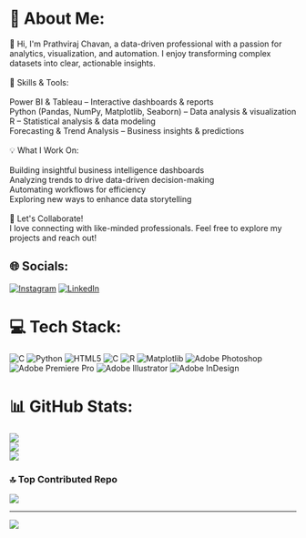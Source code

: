 # 💫 About Me:
👋 Hi, I'm Prathviraj Chavan, a data-driven professional with a passion for analytics, visualization, and automation. I enjoy transforming complex datasets into clear, actionable insights.<br><br>🔹 Skills & Tools:<br><br>Power BI & Tableau – Interactive dashboards & reports<br>Python (Pandas, NumPy, Matplotlib, Seaborn) – Data analysis & visualization<br>R – Statistical analysis & data modeling<br>Forecasting & Trend Analysis – Business insights & predictions<br><br>💡 What I Work On:<br><br>Building insightful business intelligence dashboards<br>Analyzing trends to drive data-driven decision-making<br>Automating workflows for efficiency<br>Exploring new ways to enhance data storytelling<br><br>🚀 Let's Collaborate!<br>I love connecting with like-minded professionals. Feel free to explore my projects and reach out!


## 🌐 Socials:
[![Instagram](https://img.shields.io/badge/Instagram-%23E4405F.svg?logo=Instagram&logoColor=white)](https://instagram.com/https://www.instagram.com/prathvi_chavan/) [![LinkedIn](https://img.shields.io/badge/LinkedIn-%230077B5.svg?logo=linkedin&logoColor=white)](https://linkedin.com/in/https://www.linkedin.com/in/prathvirajchavan/) 

# 💻 Tech Stack:
![C](https://img.shields.io/badge/c-%2300599C.svg?style=for-the-badge&logo=c&logoColor=white) ![Python](https://img.shields.io/badge/python-3670A0?style=for-the-badge&logo=python&logoColor=ffdd54) ![HTML5](https://img.shields.io/badge/html5-%23E34F26.svg?style=for-the-badge&logo=html5&logoColor=white) ![C](https://img.shields.io/badge/c-%2300599C.svg?style=for-the-badge&logo=c&logoColor=white) ![R](https://img.shields.io/badge/r-%23276DC3.svg?style=for-the-badge&logo=r&logoColor=white) ![Matplotlib](https://img.shields.io/badge/Matplotlib-%23ffffff.svg?style=for-the-badge&logo=Matplotlib&logoColor=black) ![Adobe Photoshop](https://img.shields.io/badge/adobe%20photoshop-%2331A8FF.svg?style=for-the-badge&logo=adobe%20photoshop&logoColor=white) ![Adobe Premiere Pro](https://img.shields.io/badge/Adobe%20Premiere%20Pro-9999FF.svg?style=for-the-badge&logo=Adobe%20Premiere%20Pro&logoColor=white) ![Adobe Illustrator](https://img.shields.io/badge/adobe%20illustrator-%23FF9A00.svg?style=for-the-badge&logo=adobe%20illustrator&logoColor=white) ![Adobe InDesign](https://img.shields.io/badge/Adobe%20InDesign-49021F?style=for-the-badge&logo=adobeindesign&logoColor=FF3366)
# 📊 GitHub Stats:
![](https://github-readme-stats.vercel.app/api?username=prathvichavan&theme=neon&hide_border=false&include_all_commits=false&count_private=false)<br/>
![](https://github-readme-streak-stats.herokuapp.com/?user=prathvichavan&theme=neon&hide_border=false)<br/>
![](https://github-readme-stats.vercel.app/api/top-langs/?username=prathvichavan&theme=neon&hide_border=false&include_all_commits=false&count_private=false&layout=compact)

### 🔝 Top Contributed Repo
![](https://github-contributor-stats.vercel.app/api?username=prathvichavan&limit=5&theme=dark&combine_all_yearly_contributions=true)

---
[![](https://visitcount.itsvg.in/api?id=prathvichavan&icon=0&color=0)](https://visitcount.itsvg.in)

<!-- Proudly created with GPRM ( https://gprm.itsvg.in ) -->
